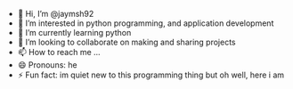 - 👋 Hi, I’m @jaymsh92
- 👀 I’m interested in python programming, and application development
- 🌱 I’m currently learning python
- 💞️ I’m looking to collaborate on making and sharing projects 
- 📫 How to reach me ...
- 😄 Pronouns: he
- ⚡ Fun fact: im quiet new to this programming thing but oh well, here i am 

<!---
jaymsh92/jaymsh92 is a ✨ special ✨ repository because its `README.md` (this file) appears on your GitHub profile.
You can click the Preview link to take a look at your changes.
--->
